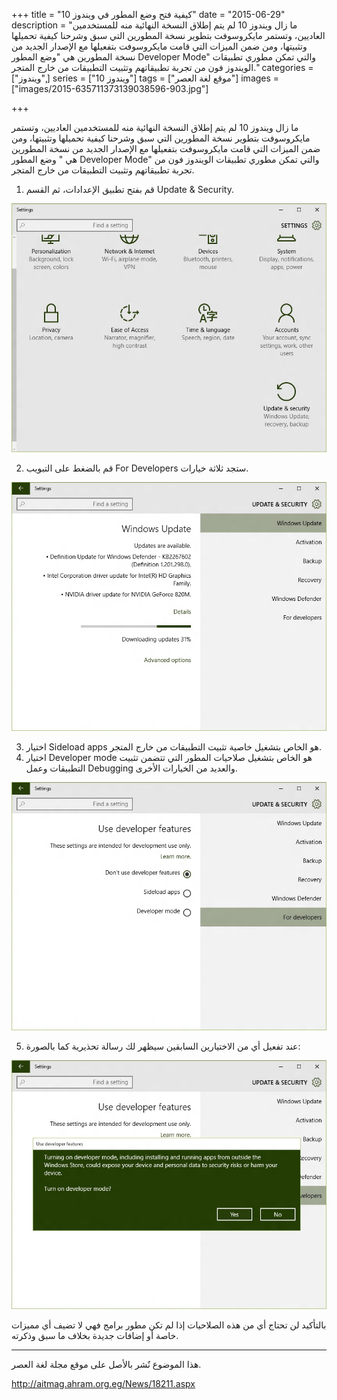 +++
title = "كيفية فتح وضع المطور في ويندوز 10"
date = "2015-06-29"
description = "ما زال ويندوز 10 لم يتم إطلاق النسخة النهائية منه للمستخدمين العاديين، وتستمر مايكروسوفت بتطوير نسخة المطورين التي سبق وشرحنا كيفية تحميلها وتثبيتها، ومن ضمن الميزات التي قامت مايكروسوفت بتفعيلها مع الإصدار الجديد من نسخة المطورين هي \"وضع المطور Developer Mode\" والتي تمكن مطوري تطبيقات الويندوز فون من تجربة تطبيقاتهم وتثبيت التطبيقات من خارج المتجر."
categories = ["ويندوز",]
series = ["ويندوز 10"]
tags = ["موقع لغة العصر"]
images = ["images/2015-635711373139038596-903.jpg"]

+++

ما زال ويندوز 10 لم يتم إطلاق النسخة النهائية منه للمستخدمين العاديين، وتستمر مايكروسوفت بتطوير نسخة المطورين التي سبق وشرحنا كيفية تحميلها وتثبيتها، ومن ضمن الميزات التي قامت مايكروسوفت بتفعيلها مع الإصدار الجديد من نسخة المطورين هي " وضع المطور Developer Mode" والتي تمكن مطوري تطبيقات الويندوز فون من تجربة تطبيقاتهم وتثبيت التطبيقات من خارج المتجر.

1. قم بفتح تطبيق الإعدادات، ثم القسم Update & Security.

![1](images/2015-635711372794976096-497.jpg)

2. قم بالضغط على التبويب For Developers ستجد ثلاثة خيارات.

![2](images/2015-635711372984976096-497.jpg)

3. اختيار Sideload apps هو الخاص بتشغيل خاصية تثبيت التطبيقات من خارج المتجر.
4. اختيار Developer mode هو الخاص بتشغيل صلاحيات المطور التي تتضمن تثبيت التطبيقات وعمل Debugging والعديد من الخيارات الأخرى.

![3](images/2015-635711373139038596-903.jpg)

5. عند تفعيل أي من الاختيارين السابقين سيظهر لك رسالة تحذيرية كما بالصورة:

![4](images/2015-635711373333882346-388.jpg)

بالتأكيد لن تحتاج أي من هذه الصلاحيات إذا لم تكن مطور برامج فهي لا تضيف أي مميزات خاصة أو إضافات جديدة بخلاف ما سبق وذكرته.

---
هذا الموضوع نٌشر باﻷصل على موقع مجلة لغة العصر.

http://aitmag.ahram.org.eg/News/18211.aspx